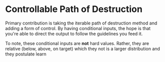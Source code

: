# Controllable Path of Destruction

Primary contribution is taking the iterable path of destruction method and adding a form of control. By having conditional inputs, the hope is that you're able to direct the output to follow the guidelines you feed it.

To note, these conditional inputs are **not** hard values. Rather, they are relative (below, above, on target) which they not is a larger distribution and they postulate learn 